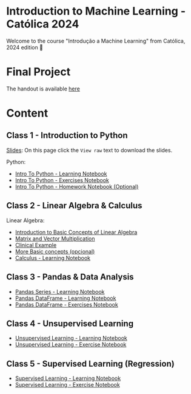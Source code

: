 # Introduction to Machine Learning - Católica 2024

Welcome to the course "Introdução a Machine Learning" from Católica, 2024 edition 🎉

# Final Project

The handout is available [here](https://github.com/Hospital-Da-Luz-Learning-Health/MLCatolica24/tree/main/Final%20Project)

# Content

## Class 1 - Introduction to Python

[Slides](https://github.com/Hospital-Da-Luz-Learning-Health/MLCatolica24/blob/main/Aula%201%20-%20Introduction%20to%20Basic%20Concepts/slides/20240618%20IMLH%20First%20class.pptx): On this page click the `View raw` text to download the slides.

Python:
- [Intro To Python - Learning Notebook](https://colab.research.google.com/github/Hospital-Da-Luz-Learning-Health/MLCatolica24/blob/main/Aula%201%20-%20Introduction%20to%20Basic%20Concepts/Intro%20to%20Python%20-%20Learning%20Notebook.ipynb)
- [Intro To Python - Exercises Notebook](https://colab.research.google.com/github/Hospital-Da-Luz-Learning-Health/MLCatolica24/blob/main/Aula%201%20-%20Introduction%20to%20Basic%20Concepts/Intro%20to%20Python%20-%20Exercise%20Notebook.ipynb)
- [Intro To Python - Homework Notebook (Optional)](https://colab.research.google.com/github/Hospital-Da-Luz-Learning-Health/MLCatolica24/blob/main/Aula%201%20-%20Introduction%20to%20Basic%20Concepts/Intro%20to%20Python%20-%20Homework%20(Optional).ipynb)

## Class 2 - Linear Algebra & Calculus
Linear Algebra:
- [Introduction to Basic Concepts of Linear Algebra](https://colab.research.google.com/github/MonitSharma/Numerical-Linear-Algebra/blob/main/Basic%20Numerical%20Linear%20Algebra/1-Scalars%2C_Vectors%2C_Matrices_and_Tensors.ipynb)
- [Matrix and Vector Multiplication](https://colab.research.google.com/github/MonitSharma/Numerical-Linear-Algebra/blob/main/Basic%20Numerical%20Linear%20Algebra/2-Multiplying_Matrices_and_Vectors.ipynb)
- [Clinical Example](https://colab.research.google.com/github/Hospital-Da-Luz-Learning-Health/MLCatolica24/blob/main/Aula%202%20-%20Linear%20Algebra%20%26%20Calculus/LinearAlgebra.ipynb)
- [More Basic concepts (opcional)](https://github.com/MonitSharma/Numerical-Linear-Algebra)
- [Calculus - Learning Notebook](https://colab.research.google.com/github/Hospital-Da-Luz-Learning-Health/MLCatolica24/blob/main/Aula%202%20-%20Linear%20Algebra%20%26%20Calculus/Calculus%20-%20Learning%20Notebook.ipynb)

## Class 3 - Pandas & Data Analysis

- [Pandas Series - Learning Notebook](https://colab.research.google.com/github/Hospital-Da-Luz-Learning-Health/MLCatolica24/blob/main/Aula%203%20-%20Data%20Analysis%20%26%20Statistics/Pandas%20Series%20101/Learning%20Notebook.ipynb)
- [Pandas DataFrame - Learning Notebook](https://colab.research.google.com/github/Hospital-Da-Luz-Learning-Health/MLCatolica24/blob/main/Aula%203%20-%20Data%20Analysis%20%26%20Statistics/Pandas%20DataFrames%20101/Learning%20Notebook.ipynb)
- [Pandas DataFrame - Exercises Notebook](https://colab.research.google.com/github//Hospital-Da-Luz-Learning-Health/MLCatolica24/blob/main/Aula%203%20-%20Data%20Analysis%20%26%20Statistics/Pandas%20DataFrames%20101/Exercise%20notebook.ipynb)

## Class 4 - Unsupervised Learning
- [Unsupervised Learning - Learning Notebook](https://colab.research.google.com/github/Hospital-Da-Luz-Learning-Health/MLCatolica24/blob/main/Aula%204%20-%20Unsupervised%20Learning/Learning%20Notebook.ipynb)
- [Unsupervised Learning - Exercise Notebook](https://colab.research.google.com/github/Hospital-Da-Luz-Learning-Health/MLCatolica24/blob/main/Aula%204%20-%20Unsupervised%20Learning/Exercise%20Notebook.ipynb)

## Class 5 - Supervised Learning (Regression)
- [Supervised Learning - Learning Notebook](https://colab.research.google.com/github/Hospital-Da-Luz-Learning-Health/MLCatolica24/blob/main/Aula%205%20-%20Supervised%20Learning%20I/Learning%20Notebook.ipynb)
- [Supervised Learning - Exercise Notebook](https://colab.research.google.com/github/Hospital-Da-Luz-Learning-Health/MLCatolica24/blob/main/Aula%205%20-%20Supervised%20Learning%20I/Exercise%20Notebook.ipynb)
